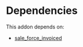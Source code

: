 # Dependencies

This addon depends on:

- [sale_force_invoiced](https://github.com/bringout/oca-workflow-process)
